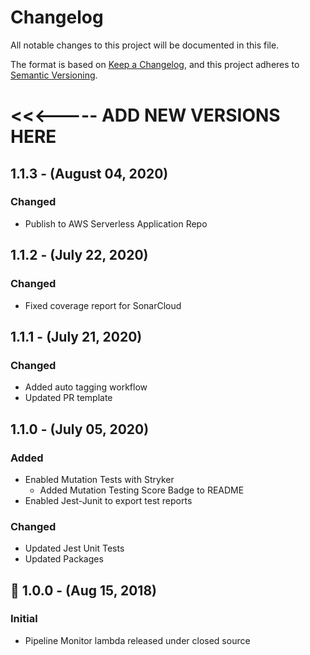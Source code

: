 # Changelog
All notable changes to this project will be documented in this file.

The format is based on [Keep a Changelog](https://keepachangelog.com/en/1.0.0/),
and this project adheres to [Semantic Versioning](https://semver.org/).


# <<<----- ADD NEW VERSIONS HERE

## 1.1.3 - (August 04, 2020)
### Changed
- Publish to AWS Serverless Application Repo

## 1.1.2 - (July 22, 2020)
### Changed
- Fixed coverage report for SonarCloud

## 1.1.1 - (July 21, 2020)
### Changed
- Added auto tagging workflow
- Updated PR template

## 1.1.0 - (July 05, 2020)
### Added
- Enabled Mutation Tests with Stryker
    - Added Mutation Testing Score Badge to README
- Enabled Jest-Junit to export test reports
### Changed
- Updated Jest Unit Tests
- Updated Packages

## 🚀 1.0.0 - (Aug 15, 2018)
### Initial
- Pipeline Monitor lambda released under closed source